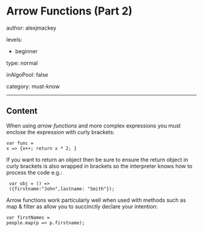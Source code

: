 # Arrow Functions (Part 2)
author: alexjmackey

levels:

  - beginner

type: normal

inAlgoPool: false

category: must-know

---
## Content

When using *arrow functions* and more complex expressions you must enclose the expression with curly brackets: 

```
var func =
x => {x++; return x * 2; }
```

If you want to return an object then be sure to ensure the return object in curly brackets is also wrapped in brackets so the interpreter knows how to process the code e.g.:

```
 var obj = () =>
 ({firstname:"John",lastname: "Smith"});
```

Arrow functions work particularly well when used with methods such as map & filter as allow you to succinctly declare your intention:

```
var firstNames =
people.map(p => p.firstname);
```
